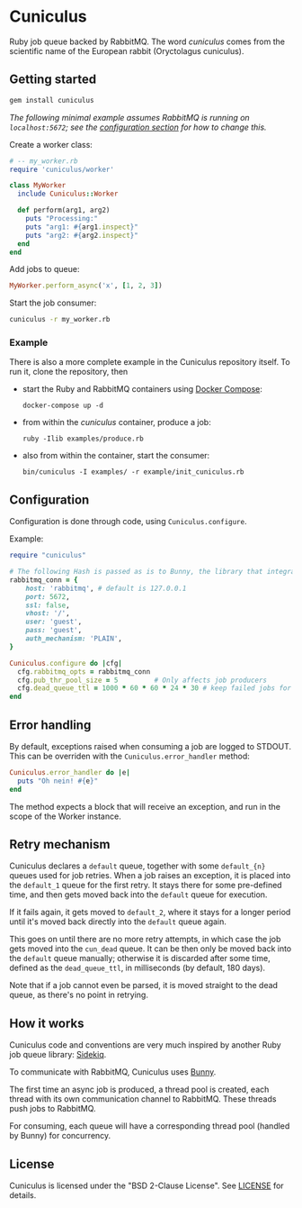 # Cuniculus

Ruby job queue backed by RabbitMQ. The word _cuniculus_ comes from the scientific name of the European rabbit (Oryctolagus cuniculus).

## Getting started

```sh
gem install cuniculus
```

_The following minimal example assumes RabbitMQ is running on `localhost:5672`; see the [configuration section](#configuration) for how to change this._

Create a worker class:
```ruby
# -- my_worker.rb
require 'cuniculus/worker'

class MyWorker
  include Cuniculus::Worker

  def perform(arg1, arg2)
    puts "Processing:"
    puts "arg1: #{arg1.inspect}"
    puts "arg2: #{arg2.inspect}"
  end
end
```

Add jobs to queue:
```ruby
MyWorker.perform_async('x', [1, 2, 3])
```

Start the job consumer:
```sh
cuniculus -r my_worker.rb
```

### Example

There is also a more complete example in the Cuniculus repository itself. To run it, clone the repository, then
- start the Ruby and RabbitMQ containers using [Docker Compose](https://docs.docker.com/compose/):
  ```
  docker-compose up -d
  ```
- from within the _cuniculus_ container, produce a job:
  ```
  ruby -Ilib examples/produce.rb
  ```
- also from within the container, start the consumer:
  ```
  bin/cuniculus -I examples/ -r example/init_cuniculus.rb
  ```

## Configuration

Configuration is done through code, using `Cuniculus.configure`. 

Example:
```ruby
require "cuniculus"

# The following Hash is passed as is to Bunny, the library that integrates with RabbitMQ.
rabbitmq_conn = {
    host: 'rabbitmq', # default is 127.0.0.1
    port: 5672,
    ssl: false,
    vhost: '/',
    user: 'guest',
    pass: 'guest',
    auth_mechanism: 'PLAIN',
}

Cuniculus.configure do |cfg|
  cfg.rabbitmq_opts = rabbitmq_conn
  cfg.pub_thr_pool_size = 5         # Only affects job producers
  cfg.dead_queue_ttl = 1000 * 60 * 60 * 24 * 30 # keep failed jobs for 30 days
end
```

## Error handling

By default, exceptions raised when consuming a job are logged to STDOUT. This can be overriden with the `Cuniculus.error_handler` method:

```ruby
Cuniculus.error_handler do |e|
  puts "Oh nein! #{e}"
end
```

The method expects a block that will receive an exception, and run in the scope of the Worker instance.

## Retry mechanism

Cuniculus declares a `default` queue, together with some `default_{n}` queues used for job retries.
When a job raises an exception, it is placed into the `default_1` queue for the first retry. It stays there for some pre-defined time, and then gets moved back into the `default` queue for execution.

If it fails again, it gets moved to `default_2`, where it stays for a longer period until it's moved back directly into the `default` queue again.

This goes on until there are no more retry attempts, in which case the job gets moved into the `cun_dead` queue. It can be then only be moved back into the `default` queue manually; otherwise it is discarded after some time, defined as the `dead_queue_ttl`, in milliseconds (by default, 180 days).

Note that if a job cannot even be parsed, it is moved straight to the dead queue, as there's no point in retrying.

## How it works

Cuniculus code and conventions are very much inspired by another Ruby job queue library: [Sidekiq](https://github.com/mperham/sidekiq).

To communicate with RabbitMQ, Cuniculus uses [Bunny](https://github.com/ruby-amqp/bunny).

The first time an async job is produced, a thread pool is created, each thread with its own communication channel to RabbitMQ. These threads push jobs to RabbitMQ.

For consuming, each queue will have a corresponding thread pool (handled by Bunny) for concurrency.

## License

Cuniculus is licensed under the "BSD 2-Clause License". See [LICENSE](./LICENSE) for details.

